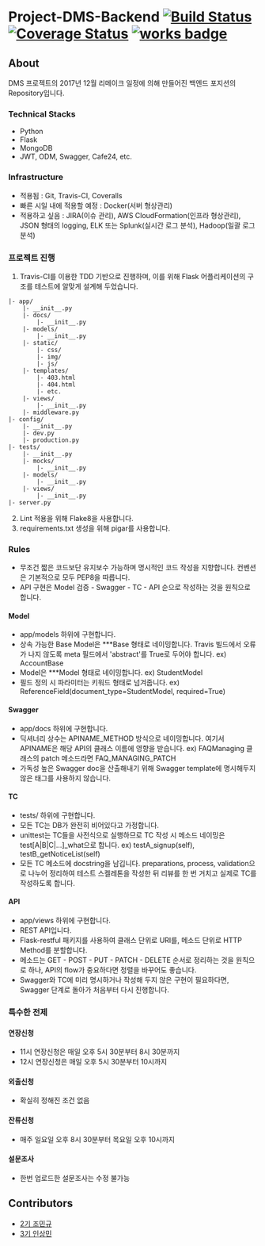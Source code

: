 # Project-DMS-Backend  [![Build Status](https://travis-ci.org/DSM-DMS/Project-DMS-Backend.svg?branch=master)](https://travis-ci.org/DSM-DMS/Project-DMS-Backend) [![Coverage Status](https://coveralls.io/repos/github/DSM-DMS/Project-DMS-Backend/badge.svg?branch=master)](https://coveralls.io/github/DSM-DMS/Project-DMS-Backend?branch=master) [![works badge](https://cdn.rawgit.com/nikku/works-on-my-machine/v0.2.0/badge.svg)](https://github.com/nikku/works-on-my-machine)
## About
DMS 프로젝트의 2017년 12월 리메이크 일정에 의해 만들어진 백엔드 포지션의 Repository입니다.

### Technical Stacks
- Python
- Flask
- MongoDB
- JWT, ODM, Swagger, Cafe24, etc.

### Infrastructure
- 적용됨 : Git, Travis-CI, Coveralls
- 빠른 시일 내에 적용할 예정 : Docker(서버 형상관리)
- 적용하고 싶음 : JIRA(이슈 관리), AWS CloudFormation(인프라 형상관리), JSON 형태의 logging, ELK 또는 Splunk(실시간 로그 분석), Hadoop(일괄 로그 분석)

### 프로젝트 진행
1. Travis-CI를 이용한 TDD 기반으로 진행하며, 이를 위해 Flask 어플리케이션의 구조를 테스트에 알맞게 설계해 두었습니다.
~~~
|- app/
    |- __init__.py
    |- docs/
        |- __init__.py
    |- models/
        |- __init__.py
    |- static/
        |- css/
        |- img/
        |- js/
    |- templates/
        |- 403.html
        |- 404.html
        |- etc.
    |- views/
        |- __init__.py
    |- middleware.py
|- config/
    |- __init__.py
    |- dev.py
    |- production.py
|- tests/
    |- __init__.py
    |- mocks/
        |- __init__.py
    |- models/
        |- __init__.py
    |- views/
        |- __init__.py
|- server.py
~~~
2. Lint 적용을 위해 Flake8을 사용합니다.
3. requirements.txt 생성을 위해 pigar를 사용합니다.

### Rules
- 무조건 짧은 코드보단 유지보수 가능하며 명시적인 코드 작성을 지향합니다. 컨벤션은 기본적으로 모두 PEP8을 따릅니다.
- API 구현은 Model 검증 - Swagger - TC - API 순으로 작성하는 것을 원칙으로 합니다.
#### Model
- app/models 하위에 구현합니다.
- 상속 가능한 Base Model은 ***Base 형태로 네이밍합니다. Travis 빌드에서 오류가 나지 않도록 meta 필드에서 'abstract'를 True로 두어야 합니다. ex) AccountBase
- Model은 ***Model 형태로 네이밍합니다. ex) StudentModel
- 필드 정의 시 파라미터는 키워드 형태로 넘겨줍니다. ex) ReferenceField(document_type=StudentModel, required=True)
#### Swagger
- app/docs 하위에 구현합니다.
- 딕셔너리 상수는 APINAME_METHOD 방식으로 네이밍합니다. 여기서 APINAME은 해당 API의 클래스 이름에 영향을 받습니다. ex) FAQManaging 클래스의 patch 메소드라면 FAQ_MANAGING_PATCH
- 가독성 높은 Swagger doc을 산출해내기 위해 Swagger template에 명시해두지 않은 태그를 사용하지 않습니다.
#### TC
- tests/ 하위에 구현합니다.
- 모든 TC는 DB가 완전히 비어있다고 가정합니다.
- unittest는 TC들을 사전식으로 실행하므로 TC 작성 시 메소드 네이밍은 test[A|B|C|...]_what으로 합니다. ex) testA_signup(self), testB_getNoticeList(self)
- 모든 TC 메소드에 docstring을 남깁니다. preparations, process, validation으로 나누어 정리하여 테스트 스켈레톤을 작성한 뒤 리뷰를 한 번 거치고 실제로 TC를 작성하도록 합니다.
#### API
- app/views 하위에 구현합니다.
- REST API입니다.
- Flask-restful 패키지를 사용하여 클래스 단위로 URI를, 메소드 단위로 HTTP Method를 분할합니다.
- 메소드는 GET - POST - PUT - PATCH - DELETE 순서로 정리하는 것을 원칙으로 하나, API의 flow가 중요하다면 정렬을 바꾸어도 좋습니다.
- Swagger와 TC에 미리 명시하거나 작성해 두지 않은 구현이 필요하다면, Swagger 단계로 돌아가 처음부터 다시 진행합니다.

### 특수한 전제
#### 연장신청
- 11시 연장신청은 매일 오후 5시 30분부터 8시 30분까지
- 12시 연장신청은 매일 오후 5시 30분부터 10시까지
#### 외출신청
- 확실히 정해진 조건 없음
#### 잔류신청
- 매주 일요일 오후 8시 30분부터 목요일 오후 10시까지
#### 설문조사
- 한번 업로드한 설문조사는 수정 불가능

## Contributors
- <a href="https://github.com/JoMingyu">2기 조민규</a>
- <a href="https://github.com/RISMME">3기 인상민</a>
